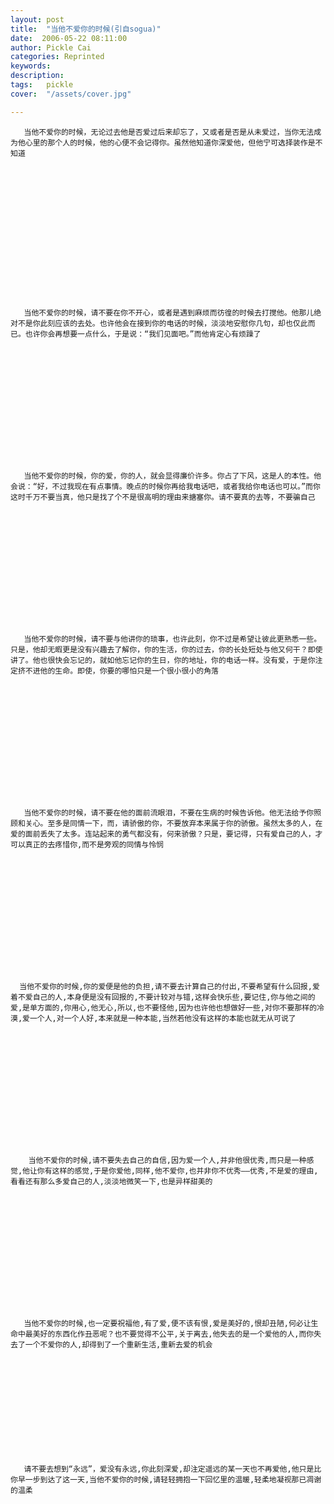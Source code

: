 ```yaml
---
layout: post  
title:  "当他不爱你的时候(引自sogua)"
date:  2006-05-22 08:11:00
author: Pickle Cai  
categories: Reprinted  
keywords: 
description:   
tags:	pickle   
cover:  "/assets/cover.jpg"  

---
```


       当他不爱你的时候，无论过去他是否爱过后来却忘了，又或者是否是从未爱过，当你无法成为他心里的那个人的时候，他的心便不会记得你。虽然他知道你深爱他，但他宁可选择装作是不知道 





 











       当他不爱你的时候，请不要在你不开心，或者是遇到麻烦而彷徨的时候去打搅他。他那儿绝对不是你此刻应该的去处。也许他会在接到你的电话的时候，淡淡地安慰你几句，却也仅此而已。也许你会再想要一点什么，于是说：“我们见面吧。”而他肯定心有烦躁了 





 









       当他不爱你的时候，你的爱，你的人，就会显得廉价许多。你占了下风，这是人的本性。他会说：“好，不过我现在有点事情。晚点的时候你再给我电话吧，或者我给你电话也可以。”而你这时千万不要当真，他只是找了个不是很高明的理由来搪塞你。请不要真的去等，不要骗自己 





 









       当他不爱你的时候，请不要与他讲你的琐事，也许此刻，你不过是希望让彼此更熟悉一些。只是，他却无暇更是没有兴趣去了解你，你的生活，你的过去，你的长处短处与他又何干？即使讲了。他也很快会忘记的，就如他忘记你的生日，你的地址，你的电话一样。没有爱，于是你注定挤不进他的生命。即使，你要的哪怕只是一个很小很小的角落 





 









       当他不爱你的时候，请不要在他的面前流眼泪，不要在生病的时候告诉他。他无法给予你照顾和关心。至多是同情一下，而，请骄傲的你，不要放弃本来属于你的骄傲。虽然太多的人，在爱的面前丢失了太多。连站起来的勇气都没有，何来骄傲？只是，要记得，只有爱自己的人，才可以真正的去疼惜你,而不是旁观的同情与怜悯 





 









      当他不爱你的时候,你的爱便是他的负担,请不要去计算自己的付出,不要希望有什么回报,爱着不爱自己的人,本身便是没有回报的,不要计较对与错,这样会快乐些,要记住,你与他之间的爱,是单方面的,你用心,他无心,所以,也不要怪他,因为也许他也想做好一些,对你不要那样的冷漠,爱一个人,对一个人好,本来就是一种本能,当然若他没有这样的本能也就无从可说了 





 









        当他不爱你的时候,请不要失去自己的自信,因为爱一个人,并非他很优秀,而只是一种感觉,他让你有这样的感觉,于是你爱他,同样,他不爱你,也并非你不优秀——优秀,不是爱的理由,看看还有那么多爱自己的人,淡淡地微笑一下,也是异样甜美的 





 









       当他不爱你的时候,也一定要祝福他,有了爱,便不该有恨,爱是美好的,恨却丑陋,何必让生命中最美好的东西化作丑恶呢？也不要觉得不公平,关于离去,他失去的是一个爱他的人,而你失去了一个不爱你的人,却得到了一个重新生活,重新去爱的机会 





 







       请不要去想到“永远”，爱没有永远,你此刻深爱,却注定遥远的某一天也不再爱他,他只是比你早一步到达了这一天,当他不爱你的时候,请轻轻拥抱一下回忆里的温暖,轻柔地凝视那已凋谢的温柔 



		    


